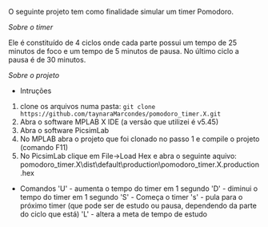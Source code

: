 O seguinte projeto tem como finalidade simular um timer Pomodoro.

*Sobre o timer*

Ele é constituído de 4 ciclos onde cada parte possui um tempo de 25 minutos de foco e um tempo de 5 minutos de pausa. No último ciclo a pausa é de 30 minutos.

*Sobre o projeto*
- Intruções

1. clone os arquivos numa pasta:
 `git clone https://github.com/taynaraMarcondes/pomodoro_timer.X.git`
2. Abra o software MPLAB X IDE (a versão que utilizei é v5.45)
3. Abra o software PicsimLab
4. No MPLAB abra o projeto que foi clonado no passo 1 e compile o projeto (comando F11)
5. No PicsimLab clique em File->Load Hex e abra o seguinte aquivo:
pomodoro_timer.X\dist\default\production\pomodoro_timer.X.production.hex

- Comandos
'U' - aumenta o tempo do timer em 1 segundo
'D' - diminui o tempo do timer em 1 segundo
'S' - Começa o timer
's' - pula para o próximo timer (que pode ser de estudo ou pausa, dependendo da parte do ciclo que está)
'L' - altera a meta de tempo de estudo

